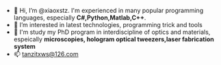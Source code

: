 - 👋 Hi, I’m @xiaoxstz. I'm experienced in many popular programming languages, especially **C#,Python,Matlab,C++**.
- 👀 I’m interested in latest technologies, programming trick and tools
- 🌱 I'm study my PhD program in interdiscipline of optics and materials, espeically **microscopies, hologram optical tweezers,laser fabrication system**
- 📫 tanzitxws@126.com

<!---
xiaoxstz/xiaoxstz is a ✨ special ✨ repository because its `README.md` (this file) appears on your GitHub profile.
You can click the Preview link to take a look at your changes.
--->
